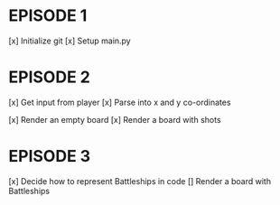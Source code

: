 # EPISODE 1

[x] Initialize git
[x] Setup main.py

# EPISODE 2

[x] Get input from player
[x] Parse into x and y co-ordinates

[x] Render an empty board
[x] Render a board with shots

# EPISODE 3

[x] Decide how to represent Battleships in code
[] Render a board with Battleships
